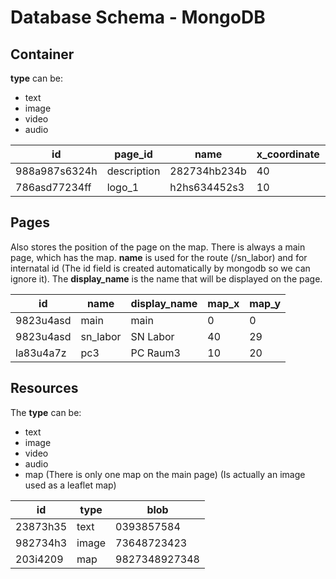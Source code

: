 # Database Schema - MongoDB

## Container
**type** can be:
* text
* image
* video
* audio

| **id**| **page_id** | **name** | **x_coordinate** | **y_coordinate** | **width** | **height** | **type** | **content_id** |
|---------------|---------|--------------|------------------|------------------|-----------|------------|----------|----------------|
| 988a987s6324h | description | 282734hb234b | 40 | 20 | 100 | 200 | text | 3j46j34l53l3 |
| 786asd77234ff | logo_1 | h2hs634452s3 | 10 | 10 | 500 | 500 | image | kjhsdfh435h4 |

## Pages
Also stores the position of the page on the map.
There is always a main page, which has the map.
**name** is used for the route (/sn_labor) and for internatal id (The id field is created automatically by mongodb so we can ignore it). The **display_name** is the name that will be displayed on the page.

| **id** | **name** | **display_name** | **map_x** | **map_y** |
|--------|--------|----------|-----------|-----------|
| 9823u4asd | main | main | 0 | 0 |
| 9823u4asd | sn_labor | SN Labor | 40 | 29 |
| la83u4a7z | pc3 | PC Raum3 | 10 | 20 |

## Resources
The **type** can be:
* text
* image
* video
* audio 
* map (There is only one map on the main page) (Is actually an image used as a leaflet map)

| **id** | **type** | **blob** |
|--------|----------|----------|
| 23873h35 | text | 0393857584 |
| 982734h3 | image | 73648723423 |
| 203i4209 | map | 9827348927348 |
